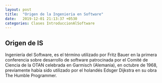 ```yaml
---
layout: post
title:  "Origen de la Ingenieria en Software"
date:   2019-12-01 21:13:37 +0530
categories: Clases IntroduccionAlSoftware
---
```

<h2>Origen de IS</h2>
  <p>Ingeniería del Software, es el término utilizado por Fritz Bauer en la primera conferencia sobre desarrollo de software patrocinada por el Comité de Ciencia de la 
  OTAN celebrada en Garmisch (Alemania), en octubre de 1968, previamente había sido utilizado por el holandés Edsger Dijkstra en su obra The Humble Programmer.</p>
  
